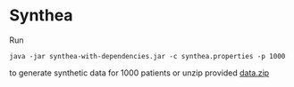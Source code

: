# Synthea

Run

```
java -jar synthea-with-dependencies.jar -c synthea.properties -p 1000
``` 

to generate synthetic data for 1000 patients or unzip provided [data.zip](https://github.com/alabarga/pybcn22-modern-data-stack/blob/main/synthea/data.zip)
